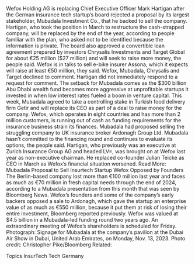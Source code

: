 Wefox Holding AG is replacing Chief Executive Officer Mark Hartigan after the German insurance tech startup’s board rejected a proposal by its largest stakeholder, Mubadala Investment Co., that he backed to sell the company.
Hartigan, who took the position in March to restructure the cash-strapped company, will be replaced by the end of the year, according to people familiar with the plan, who asked not to be identified because the information is private.
The board also approved a convertible loan agreement prepared by investors Chrysalis Investments and Target Global for about €25 million ($27 million) and will seek to raise more money, the people said. Wefox is in talks to sell e-bike insurer Assona, which it expects will raise at least €50 million, they said.
Wefox, Mubadala, Chrysalis and Target declined to comment. Hartigan did not immediately respond to a request for comment.
The setback for Mubadala comes as the $300 billion Abu Dhabi wealth fund becomes more aggressive at unprofitable startups it invested in when low interest rates fueled a boom in venture capital. This week, Mubadala agreed to take a controlling stake in Turkish food delivery firm Getir and will replace its CEO as part of a deal to raise money for the company.
Wefox, which operates in eight countries and has more than 2 million customers, is running out of cash as funding requirements for the insurance business strain its finances. Mubadala had proposed selling the struggling company to UK insurance broker Ardonagh Group Ltd.
Mubadala hasn’t committed to the financing round and continues to evaluate its options, the people said.
Hartigan, who previously was an executive at Zurich Insurance Group AG and headed LV=, was brought on at Wefox last year as non-executive chairman. He replaced co-founder Julian Teicke as CEO in March as Wefox’s financial situation worsened.
Read More: Mubadala Proposal to Sell Insurtech Startup Wefox Opposed by Founders
The Berlin-based company lost more than €100 million last year and faces as much as €70 million in fresh capital needs through the end of 2024, according to a Mubadala presentation from this month that was seen by Bloomberg News.
Wefox’s founders and some of the company’s early backers opposed a sale to Ardonagh, which gave the startup an enterprise value of as much as €550 million, because it put them at risk of losing their entire investment, Bloomberg reported previously. Wefox was valued at $4.5 billion in a Mubadala-led funding round two years ago.
An extraordinary meeting of Wefox’s shareholders is scheduled for Friday.
Photograph: Signage for Mubadala at the company’s pavilion at the Dubai Air Show in Dubai, United Arab Emirates, on Monday, Nov. 13, 2023. Photo credit: Christopher Pike/Bloomberg
Related:

Topics
InsurTech
Tech
Germany
